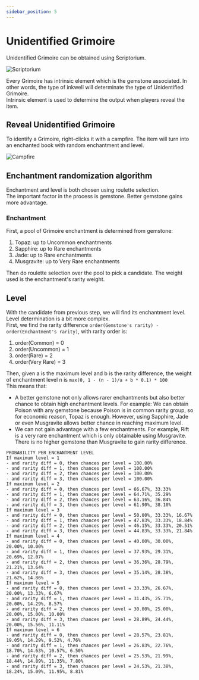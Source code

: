 ```yaml
---
sidebar_position: 5
---
```


# Unidentified Grimoire

Unidentified Grimoire can be obtained using Scriptorium.

![Scriptorium](https://i.imgur.com/rzRXalc.png)

Every Grimoire has intrinsic element which is the gemstone associated. In other words, the type of inkwell will determinate the type of Unidentified Grimoire.<br/>
Intrinsic element is used to determine the output when players reveal the item.

## Reveal Unidentified Grimoire
To identify a Grimoire, right-clicks it with a campfire. The item will turn into an enchanted book with random enchantment and level.

![Campfire](https://i.imgur.com/5j426Sj.png)

## Enchantment randomization algorithm
Enchantment and level is both chosen using roulette selection.<br/>
The important factor in the process is gemstone. Better gemstone gains more advantage.

### Enchantment
First, a pool of Grimoire enchantment is determined from gemstone:
1. Topaz: up to Uncommon enchantments
2. Sapphire: up to Rare enchantments
3. Jade: up to Rare enchantments
4. Musgravite: up to Very Rare enchantments

Then do roulette selection over the pool to pick a candidate. The weight used is the enchantment's rarity weight.

## Level
With the candidate from previous step, we will find its enchantment level. Level determination is a bit more complex.<br/>
First, we find the rarity difference `order(Gemstone's rarity) - order(Enchantment's rarity)`, with rarity order is:
1. order(Common) = 0
2. order(Uncommon) = 1
3. order(Rare) = 2
4. order(Very Rare) = 3

Then, given a is the maximum level and b is the rarity difference, the weight of enchantment level n is `max(0, 1 - (n - 1)/a + b * 0.1) * 100`<br/>
This means that: 
- A better gemstone not only allows rarer enchantments but also better chance to obtain high enchantment levels. For example: We can obtain Poison with any gemstone because Poison is in common rarity group, so for economic reason, Topaz is enough. However, using Sapphire, Jade or even Musgravite allows better chance in reaching maximum level.
- We can not gain advantage with a few enchantments. For example, Rift is a very rare enchantment which is only obtainable using Musgravite. There is no higher gemstone than Musgravite to gain rarity difference.

```
PROBABILITY PER ENCHANTMENT LEVEL
If maximum level = 1
- and rarity diff = 0, then chances per level = 100.00%
- and rarity diff = 1, then chances per level = 100.00%
- and rarity diff = 2, then chances per level = 100.00%
- and rarity diff = 3, then chances per level = 100.00%
If maximum level = 2
- and rarity diff = 0, then chances per level = 66.67%, 33.33%
- and rarity diff = 1, then chances per level = 64.71%, 35.29%
- and rarity diff = 2, then chances per level = 63.16%, 36.84%
- and rarity diff = 3, then chances per level = 61.90%, 38.10%
If maximum level = 3
- and rarity diff = 0, then chances per level = 50.00%, 33.33%, 16.67%
- and rarity diff = 1, then chances per level = 47.83%, 33.33%, 18.84%
- and rarity diff = 2, then chances per level = 46.15%, 33.33%, 20.51%
- and rarity diff = 3, then chances per level = 44.83%, 33.33%, 21.84%
If maximum level = 4
- and rarity diff = 0, then chances per level = 40.00%, 30.00%, 20.00%, 10.00%
- and rarity diff = 1, then chances per level = 37.93%, 29.31%, 20.69%, 12.07%
- and rarity diff = 2, then chances per level = 36.36%, 28.79%, 21.21%, 13.64%
- and rarity diff = 3, then chances per level = 35.14%, 28.38%, 21.62%, 14.86%
If maximum level = 5
- and rarity diff = 0, then chances per level = 33.33%, 26.67%, 20.00%, 13.33%, 6.67%
- and rarity diff = 1, then chances per level = 31.43%, 25.71%, 20.00%, 14.29%, 8.57%
- and rarity diff = 2, then chances per level = 30.00%, 25.00%, 20.00%, 15.00%, 10.00%
- and rarity diff = 3, then chances per level = 28.89%, 24.44%, 20.00%, 15.56%, 11.11%
If maximum level = 6
- and rarity diff = 0, then chances per level = 28.57%, 23.81%, 19.05%, 14.29%, 9.52%, 4.76%
- and rarity diff = 1, then chances per level = 26.83%, 22.76%, 18.70%, 14.63%, 10.57%, 6.50%
- and rarity diff = 2, then chances per level = 25.53%, 21.99%, 18.44%, 14.89%, 11.35%, 7.80%
- and rarity diff = 3, then chances per level = 24.53%, 21.38%, 18.24%, 15.09%, 11.95%, 8.81%
```
